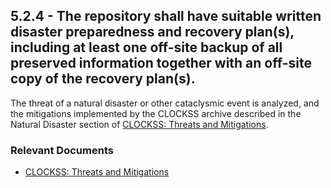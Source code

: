 ## 5.2.4 - The repository shall have suitable written disaster preparedness and recovery plan(s), including at least one off-site backup of all preserved information together with an off-site copy of the recovery plan(s).

The threat of a natural disaster or other cataclysmic event is analyzed,
and the mitigations implemented by the CLOCKSS archive described in the
Natural Disaster section of [CLOCKSS: Threats and
Mitigations](CLOCKSS:_Threats_and_Mitigations#Natural_Disaster "wikilink").

### Relevant Documents

  - [CLOCKSS: Threats and
    Mitigations](CLOCKSS:_Threats_and_Mitigations "wikilink")